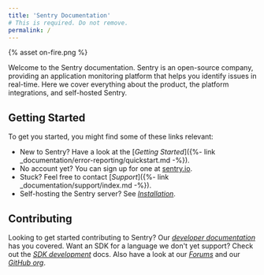 ```yaml
---
title: 'Sentry Documentation'
# This is required. Do not remove.
permalink: /
---
```


<div class="index-illustration">
  {% asset on-fire.png %}
</div>

Welcome to the Sentry documentation.  Sentry is an open-source company, providing an application monitoring platform that helps you identify issues in real-time.  Here we cover everything about the product, the platform integrations, and self-hosted Sentry.

## Getting Started

To get you started, you might find some of these links relevant:

-   New to Sentry? Have a look at the [_Getting Started_]({%- link _documentation/error-reporting/quickstart.md -%}).
-   No account yet? You can sign up for one at [sentry.io](https://sentry.io/signup/).
-   Stuck? Feel free to contact [_Support_]({%- link _documentation/support/index.md -%}).
-   Self-hosting the Sentry server? See [_Installation_](https://github.com/getsentry/onpremise).

## Contributing

Looking to get started contributing to Sentry? Our [_developer documentation_](https://develop.sentry.dev) has you covered.  Want an SDK for a language we don't yet support? Check out the [_SDK development_](https://develop.sentry.dev/sdk/overview/) docs. Also
have a look at our [_Forums_](https://forum.sentry.io/) and our [_GitHub org_](https://github.com/getsentry).

